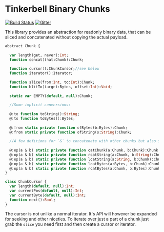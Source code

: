 # Tinkerbell Binary Chunks

[![Build Status](https://github.com/haxetink/tink_chunk/actions/workflows/ci.yml/badge.svg)](https://github.com/haxetink/tink_chunk/actions)
[![Gitter](https://badges.gitter.im/Join%20Chat.svg)](https://gitter.im/haxetink/public)

This library provides an abstraction for readonly binary data, that can be sliced and concatenated without copying the actual payload.

```haxe
abstract Chunk {
  
  var length(get, never):Int;    
  function concat(that:Chunk):Chunk;
    
  function cursor():ChunkCursor;//see below
  function iterator():Iterator;
      
  function slice(from:Int, to:Int):Chunk;    
  function blitTo(target:Bytes, offset:Int):Void;
  
  static var EMPTY(default, null):Chunk;  
  
  //Some implicit conversions:
  
  @:to function toString():String;
  @:to function toBytes():Bytes;
    
  @:from static private function ofBytes(b:Bytes):Chunk;
  @:from static private function ofString(s:String):Chunk;
    
  //A few defitions for `&` to concatenate with other chunks but also strings and bytes
  
  @:op(a & b) static private function catChunk(a:Chunk, b:Chunk):Chunk;    
  @:op(a & b) static private function rcatString(a:Chunk, b:String):Chunk;
  @:op(a & b) static private function lcatString(a:String, b:Chunk):Chunk;
  @:op(a & b) static private function lcatBytes(a:Bytes, b:Chunk):Chunk;
  @:op(a & b) static private function rcatBytes(a:Chunk, b:Bytes):Chunk; 
}

class ChunkCursor {
  var length(default, null):Int;
  var currentPos(default, null):Int;
  var currentByte(default, null):Int;
  function next():Bool;
}
```

The cursor is not unlike a normal iterator. It's API will however be expanded for seeking and other niceties. To iterate over just a part of a chunk just grab the `slice` you need first and then create a cursor or iterator.
